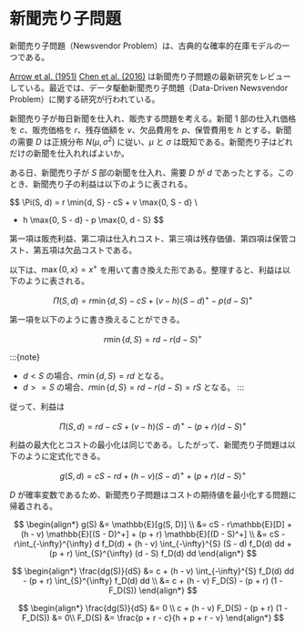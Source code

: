 # 新聞売り子問題

新聞売り子問題（Newsvendor Problem）は、古典的な確率的在庫モデルの一つである。

[Arrow et al. (1951)](https://doi.org/10.2307/1906813)
[Chen et al. (2016)](https://doi.org/10.1111/deci.12215) は新聞売り子問題の最新研究をレビューしている。最近では、データ駆動新聞売り子問題（Data-Driven Newsvendor Problem）に関する研究が行われている。

新聞売り子が毎日新聞を仕入れ、販売する問題を考える。新聞 1 部の仕入れ価格を $c$、販売価格を $r$、残存価額を $v$、欠品費用を $p$、保管費用を $h$ とする。新聞の需要 $D$ は正規分布 $N(\mu, \sigma^2)$ に従い、$\mu$ と $\sigma$ は既知である。新聞売り子はどれだけの新聞を仕入れればよいか。

ある日、新聞売り子が $S$ 部の新聞を仕入れ、需要 $D$ が $d$ であったとする。このとき、新聞売り子の利益は以下のように表される。

$$
\Pi(S, d) = r \min\{d, S\} - cS + v \max\{0, S - d\} \\
- h \max\{0, S - d\} - p \max\{0, d - S\}
$$

第一項は販売利益、第二項は仕入れコスト、第三項は残存価値、第四項は保管コスト、第五項は欠品コストである。

以下は、$\max\{0, x\} = x^+$ を用いて書き換えた形である。整理すると、利益は以下のように表される。

$$
\Pi(S, d) = r \min\{d, S\} - cS + (v - h) (S - d)^+ - p (d - S)^+
$$

第一項を以下のように書き換えることができる。

$$
r \min\{d, S\} = r d - r (d - S)^+
$$

:::{note}
- $d < S$ の場合、$r \min\{d, S\} = r d$ となる。
- $d >= S$ の場合、$r \min\{d, S\} = r d - r(d - S) = r S$ となる。
:::

従って、利益は

$$
\Pi(S, d) = r d - cS + (v- h) (S - d)^+ - (p + r) (d - S)^+
$$

利益の最大化とコストの最小化は同じである。したがって、新聞売り子問題は以下のように定式化できる。

$$
g(S, d) = cS - rd + (h - v) (S - d)^+ + (p + r) (d - S)^+
$$

$D$ が確率変数であるため、新聞売り子問題はコストの期待値を最小化する問題に帰着される。

$$
\begin{align*}
g(S) &= \mathbb{E}[g(S, D)] \\
&= cS - r\mathbb{E}[D] + (h - v) \mathbb{E}[(S - D)^+] + (p + r) \mathbb{E}[(D - S)^+] \\
&= cS - r\int_{-\infty}^{\infty} d f_D(d) + (h - v) \int_{-\infty}^{S} (S - d) f_D(d) dd + (p + r) \int_{S}^{\infty} (d - S) f_D(d) dd
\end{align*}
$$

$$
\begin{align*}
\frac{dg(S)}{dS} &= c + (h - v) \int_{-\infty}^{S} f_D(d) dd - (p + r) \int_{S}^{\infty} f_D(d) dd \\
&= c + (h - v) F_D(S) - (p + r) (1 - F_D(S))
\end{align*}
$$

$$
\begin{align*}
\frac{dg(S)}{dS} &= 0 \\
c + (h - v) F_D(S) - (p + r) (1 - F_D(S)) &= 0\\
F_D(S) &= \frac{p + r - c}{h + p + r - v}
\end{align*}
$$